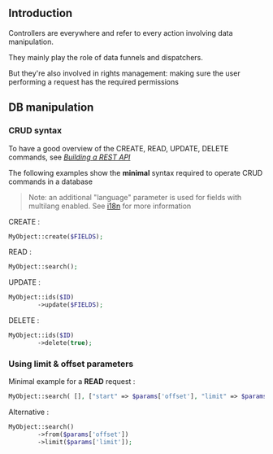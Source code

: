 ## Introduction

Controllers are everywhere and refer to every action involving data manipulation.

They mainly play the role of data funnels and dispatchers.

But they're also involved in rights management: making sure the user performing a request has the required permissions



## DB manipulation

### CRUD syntax

To have a good overview of the CREATE, READ, UPDATE, DELETE commands, see [*Building a REST API*](../howtos-and-examples/rest-api.md)

The following examples show the **minimal** syntax required to operate CRUD commands in a database

> Note: an additional "language" parameter is used for fields with multilang enabled. See [i18n](i18n.md) for more information

CREATE :

```php
MyObject::create($FIELDS);
```

READ :

```php
MyObject::search();
```

UPDATE :

```php
MyObject::ids($ID)
    	->update($FIELDS);
```

DELETE :

```php
MyObject::ids($ID)
    	->delete(true);
```

### Using limit & offset parameters

Minimal example for a **READ** request :

```php
MyObject::search( [], ["start" => $params['offset'], "limit" => $params['limit']] );
```

Alternative :

```php
MyObject::search()
		->from($params['offset'])
		->limit($params['limit']);
```